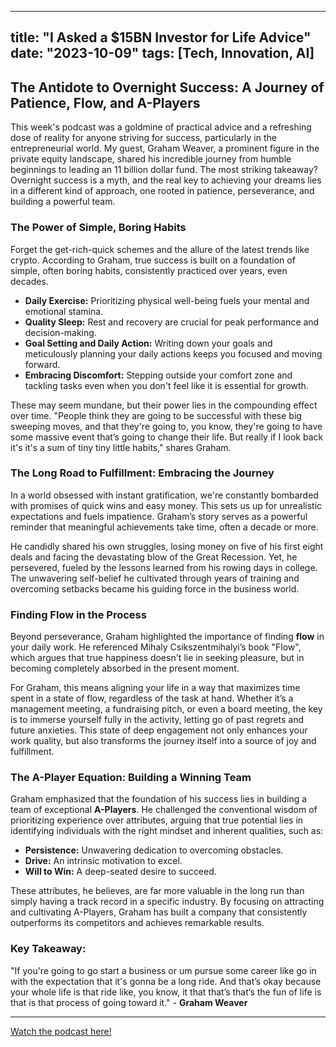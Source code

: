 
---
title: "I Asked a $15BN Investor for Life Advice"
date: "2023-10-09"
tags: [Tech, Innovation, AI]
---

## The Antidote to Overnight Success: A Journey of Patience, Flow, and A-Players

This week's podcast was a goldmine of practical advice and a refreshing dose of reality for anyone striving for success, particularly in the entrepreneurial world. My guest, Graham Weaver, a prominent figure in the private equity landscape, shared his incredible journey from humble beginnings to leading an 11 billion dollar fund. The most striking takeaway? Overnight success is a myth, and the real key to achieving your dreams lies in a different kind of approach, one rooted in patience, perseverance, and building a powerful team.

### The Power of Simple, Boring Habits

Forget the get-rich-quick schemes and the allure of the latest trends like crypto.  According to Graham, true success is built on a foundation of simple, often boring habits, consistently practiced over years, even decades.

* **Daily Exercise:**  Prioritizing physical well-being fuels your mental and emotional stamina.
* **Quality Sleep:** Rest and recovery are crucial for peak performance and decision-making.
* **Goal Setting and Daily Action:** Writing down your goals and meticulously planning your daily actions keeps you focused and moving forward. 
* **Embracing Discomfort:**  Stepping outside your comfort zone and tackling tasks even when you don't feel like it is essential for growth.

These may seem mundane, but their power lies in the compounding effect over time. "People think they are going to be successful with these big sweeping moves, and that they're going to, you know, they're going to have some massive event that’s going to change their life. But really if I look back it's it's a sum of tiny tiny little habits," shares Graham. 

### The Long Road to Fulfillment: Embracing the Journey

In a world obsessed with instant gratification, we're constantly bombarded with promises of quick wins and easy money. This sets us up for unrealistic expectations and fuels impatience. Graham’s story serves as a powerful reminder that meaningful achievements take time, often a decade or more. 

He candidly shared his own struggles, losing money on five of his first eight deals and facing the devastating blow of the Great Recession. Yet, he persevered, fueled by the lessons learned from his rowing days in college. The unwavering self-belief he cultivated through years of training and overcoming setbacks became his guiding force in the business world.  

### Finding Flow in the Process

Beyond perseverance, Graham highlighted the importance of finding **flow** in your daily work.  He referenced Mihaly Csikszentmihalyi’s book "Flow", which argues that true happiness doesn't lie in seeking pleasure, but in becoming completely absorbed in the present moment. 

For Graham, this means aligning your life in a way that maximizes time spent in a state of flow, regardless of the task at hand.  Whether it’s a management meeting, a fundraising pitch, or even a board meeting, the key is to immerse yourself fully in the activity, letting go of past regrets and future anxieties.  This state of deep engagement not only enhances your work quality, but also transforms the journey itself into a source of joy and fulfillment.

### The A-Player Equation: Building a Winning Team

Graham emphasized that the foundation of his success lies in building a team of exceptional **A-Players**.  He challenged the conventional wisdom of prioritizing experience over attributes, arguing that true potential lies in identifying individuals with the right mindset and inherent qualities, such as:

* **Persistence:**  Unwavering dedication to overcoming obstacles.
* **Drive:**  An intrinsic motivation to excel.
* **Will to Win:**  A deep-seated desire to succeed.

These attributes, he believes, are far more valuable in the long run than simply having a track record in a specific industry.  By focusing on attracting and cultivating A-Players, Graham has built a company that consistently outperforms its competitors and achieves remarkable results.

### Key Takeaway:

"If you're going to go start a business or um pursue some career like go in with the expectation that it's gonna be a long ride. And that’s okay because your whole life is that ride like, you know, it that that’s that’s the fun of life is that is that process of going toward it." - **Graham Weaver**

---
        




<a href="https://youtube.com/watch?v=Zy7Nld2_JSw" target="_blank">Watch the podcast here!</a>
